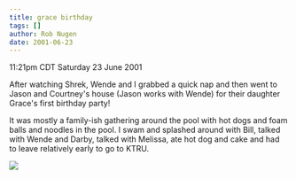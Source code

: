 ```yaml
---
title: grace birthday
tags: []
author: Rob Nugen
date: 2001-06-23
---
```


<title>Grace's birthday party</title>
<p class=date>11:21pm CDT Saturday 23 June 2001</p>

<p>After watching Shrek, Wende and I grabbed a quick nap and then went
to Jason and Courtney's house (Jason works with Wende) for their
daughter Grace's first birthday party!</p>

<p>It was mostly a family-ish gathering around the pool with hot dogs
and foam balls and noodles in the pool.  I swam and splashed around
with Bill, talked with Wende and Darby, talked with Melissa, ate hot
dog and cake and had to leave relatively early to go to KTRU.</p>

<p><img src='/images/rob/wL-ROB.gif'/></p>

